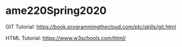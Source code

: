 # ame220Spring2020

GIT Tutorial: https://book.programmingthecloud.com/ptc/skills/git.html

HTML Tutorial: https://www.w3schools.com/html/
